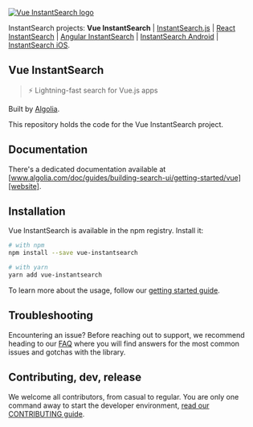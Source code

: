 [![Vue InstantSearch logo][logo]][website]

InstantSearch projects: **Vue InstantSearch**
| [InstantSearch.js][instantsearch.js-github]
| [React InstantSearch][react-instantsearch-github]
| [Angular InstantSearch][angular-instantsearch-github]
| [InstantSearch Android][instantsearch-android-github]
| [InstantSearch iOS][instantsearch-ios-github].

## Vue InstantSearch

> ⚡ Lightning-fast search for Vue.js apps

Built by [Algolia][algolia-website].

This repository holds the code for the Vue InstantSearch project.

## Documentation

There's a dedicated documentation available at [www.algolia.com/doc/guides/building-search-ui/getting-started/vue][website].

## Installation

Vue InstantSearch is available in the npm registry. Install it:

```sh
# with npm
npm install --save vue-instantsearch

# with yarn
yarn add vue-instantsearch
```

To learn more about the usage, follow our [getting started guide][getting-started-guide].

## Troubleshooting

Encountering an issue? Before reaching out to support, we recommend heading to our [FAQ](https://www.algolia.com/doc/guides/building-search-ui/troubleshooting/faq/vue/) where you will find answers for the most common issues and gotchas with the library.

## Contributing, dev, release

We welcome all contributors, from casual to regular. You are only
one command away to start the developer environment,
[read our CONTRIBUTING guide](.github/CONTRIBUTING.md).

[logo]: .github/vue-instantsearch-readme.png
[website]: https://www.algolia.com/doc/guides/building-search-ui/what-is-instantsearch/vue/
[getting-started-guide]: https://www.algolia.com/doc/guides/building-search-ui/getting-started/vue/
[algolia-website]: https://www.algolia.com/
[instantsearch.js-github]: https://github.com/algolia/instantsearch.js
[react-instantsearch-github]: https://github.com/algolia/react-instantsearch
[instantsearch-android-github]: https://github.com/algolia/instantsearch-android
[instantsearch-ios-github]: https://github.com/algolia/instantsearch-ios
[angular-instantsearch-github]: https://github.com/algolia/angular-instantsearch
